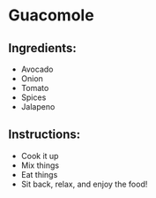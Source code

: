 # Guacomole
## Ingredients:
* Avocado
* Onion
* Tomato
* Spices
* Jalapeno

## Instructions:
* Cook it up
* Mix things
* Eat things
* Sit back, relax, and enjoy the food!

